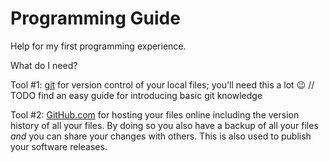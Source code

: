 # Programming Guide

Help for my first programming experience.

What do I need?

Tool #1: [git](https://git-scm.com/) for version control of your local files; you'll need this a lot :wink:
// TODO find an easy guide for introducing basic git knowledge

Tool #2: [GitHub.com](https://github.com/) for hosting your files online including the version history of all your files. By doing so you also have a backup of all your files _and_ you can share your changes with others. This is also used to publish your software releases.

